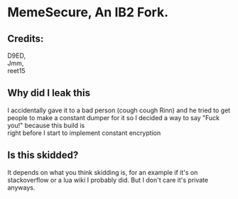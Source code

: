 # MemeSecure, An IB2 Fork.


## Credits:
D9ED,<br/>
Jmm,<br/>
reet15

## Why did I leak this
I accidentally gave it to a bad person (cough cough Rinn) and he tried to get people to make a constant dumper for it so I decided a way to say "Fuck you!" because this build is <br/>right before I start to implement constant encryption

## Is this skidded?
It depends on what you think skidding is, for an example if it's on stackoverflow or a lua wiki I probably did. But I don't care it's private anyways.

